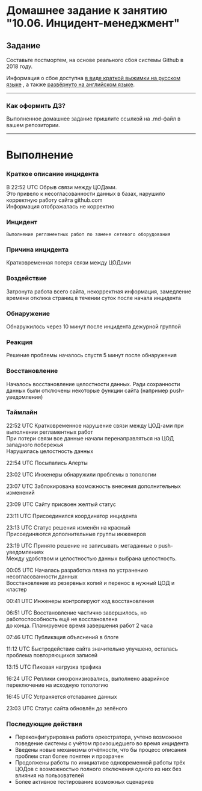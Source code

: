 # Домашнее задание к занятию "10.06. Инцидент-менеджмент"

## Задание 

Составьте постмортем, на основе реального сбоя системы Github в 2018 году.

Информация о сбое доступна [в виде краткой выжимки на русском языке](https://habr.com/ru/post/427301/) , а
также [развёрнуто на английском языке](https://github.blog/2018-10-30-oct21-post-incident-analysis/).

---

### Как оформить ДЗ?

Выполненное домашнее задание пришлите ссылкой на .md-файл в вашем репозитории.

---



# Выполнение

### Краткое описание инцидента

В 22:52 UTC Обрыв связи между ЦОДами.  
Это привело к несогласованности данных в базах, нарушило корректную работу сайта github.com  
Информация отображалась не корректно

### Инцидент
````
Выполнение регламентных работ по замене сетевого оборудования
````

### Причина инцидента

Кратковременная потеря связи между ЦОДами

### Воздействие

Затронута работа всего сайта, некорректная информация, замедление времени отклика страниц в течении суток после начала инцидента

### Обнаружение

Обнаружилось через 10 минут после инцидента дежурной группой

### Реакция

Решение проблемы началось спустя 5 минут после обнаружения

### Восстановление

Началось восстановление целостности данных. Ради сохранности данных были отключены некоторые функции сайта (например push-уведомления)

### Таймлайн

22:52 UTC Кратковременное нарушение связи между ЦОД-ами при выполнении регламентных работ  
При потери связи все данные начали перенаправляться на ЦОД западного побережья  
Нарушилась целостность данных

22:54 UTC Посыпались Алерты

23:02 UTC Инженеры обнаружили проблемы в топологии

23:07 UTC Заблокирована возможность внесения дополнительных изменений

23:09 UTC Сайту присвоен желтый статус

23:11 UTC Присоединился координатор инцидента

23:13 UTC Статус решения изменён на красный  
Присоединяются дополнительные группы инженеров  

23:19 UTC Принято решение не записывать метаданные о push-уведомлениях  
Между удобством и целостностью данных выбрана целостность.  

00:05 UTC Началась разработка плана по устранению несогласованности данных  
Восстановление из резервных копий и перенос в нужный ЦОД и кластер  

00:41 UTC Инженеры контролируют ход восстановления

06:51 UTC Восстановление частично завершилось, но работоспособность ещё не восстановлена  
до конца. Планируемое время завершения работ 2 часа

07:46 UTC Публикация объяснений в блоге

11:12 UTC Быстродействие сайта значительно улучшено, осталась проблема повторяющихся записей

13:15 UTC Пиковая нагрузка трафика

16:24 UTC Реплики синхронизиовались, выполнено аварийное переключение на исходную топологию

16:45 UTC Устраняется отставание данных

23:03 UTC Статус сайта обновлён до зелёного

### Последующие действия

- Переконфигурирована работа оркестратора, учтено возможное поведение системы с учётом произошедшего во время инцидента  
- Введены новые механизмы отчётности, что бы процесс описания проблем стал более понятен и прозрачен  
- Продолжены работы по инициативе одновременной работы трёх ЦОДов с возможностью полного отключения одного из них без влияния на пользователей  
- Более активное тестирование возможных сценариев  



